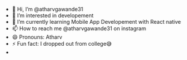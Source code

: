 - 👋 Hi, I’m @atharvgawande31
- 👀 I’m interested in developement
- 🌱 I’m currently learning Mobile App Developement with React native
- 📫 How to reach me @atharvgawande31 on instagram
- 😄 Pronouns: Atharv
- ⚡ Fun fact: I dropped out from college😅
- 

<!---
atharvgawande31/atharvgawande31 is a ✨ special ✨ repository because its `README.md` (this file) appears on your GitHub profile.
You can click the Preview link to take a look at your changes.
--->

